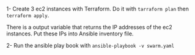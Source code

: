 1- Create 3 ec2 instances with Terraform. Do it with `tarraform plan` then `terraform apply`.

There is a output variable that returns the IP addresses of the ec2 instances. Put these IPs into Ansible inventory file.

2- Run the ansible play book with `ansible-playbook -v swarm.yaml`
